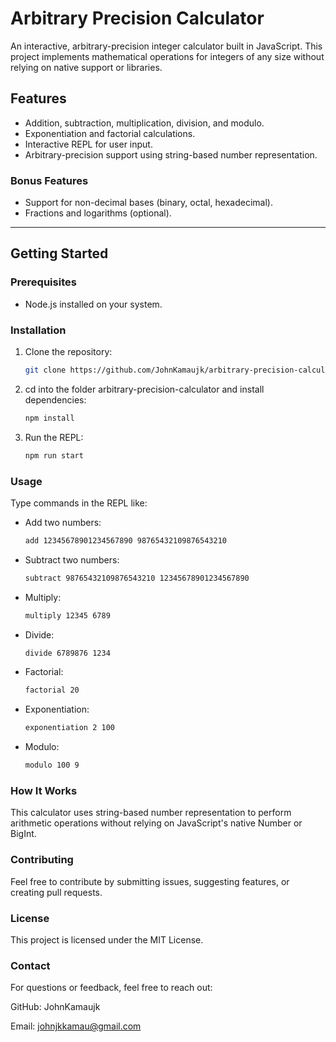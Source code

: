 # Arbitrary Precision Calculator

An interactive, arbitrary-precision integer calculator built in JavaScript. This project implements mathematical operations for integers of any size without relying on native support or libraries.

## Features
- Addition, subtraction, multiplication, division, and modulo.
- Exponentiation and factorial calculations.
- Interactive REPL for user input.
- Arbitrary-precision support using string-based number representation.

### Bonus Features
- Support for non-decimal bases (binary, octal, hexadecimal).
- Fractions and logarithms (optional).

---

## Getting Started

### Prerequisites
- Node.js installed on your system.

### Installation
1. Clone the repository:
   ```bash
   git clone https://github.com/JohnKamaujk/arbitrary-precision-calculator.git
   ```
2. cd into the folder arbitrary-precision-calculator and install dependencies:
    ```bash
    npm install
    ```
2. Run the REPL:
    ```bash
    npm run start
    ```
### Usage
Type commands in the REPL like:

- Add two numbers:
    ```bash
    add 12345678901234567890 98765432109876543210
    ```

- Subtract two numbers:
    ```bash
    subtract 98765432109876543210 12345678901234567890
    ```

- Multiply:
    ``` bash
    multiply 12345 6789
    ```
- Divide:
    ``` bash
    divide 6789876 1234
    ```

- Factorial:
    ```bash
    factorial 20
    ```

- Exponentiation:
    ```bash
    exponentiation 2 100
    ```
- Modulo:
    ```bash
    modulo 100 9
    ```

### How It Works
This calculator uses string-based number representation to perform arithmetic operations without relying on JavaScript's native Number or BigInt.

### Contributing
Feel free to contribute by submitting issues, suggesting features, or creating pull requests.

### License
This project is licensed under the MIT License.

### Contact
For questions or feedback, feel free to reach out:

GitHub: JohnKamaujk

Email: johnjkkamau@gmail.com